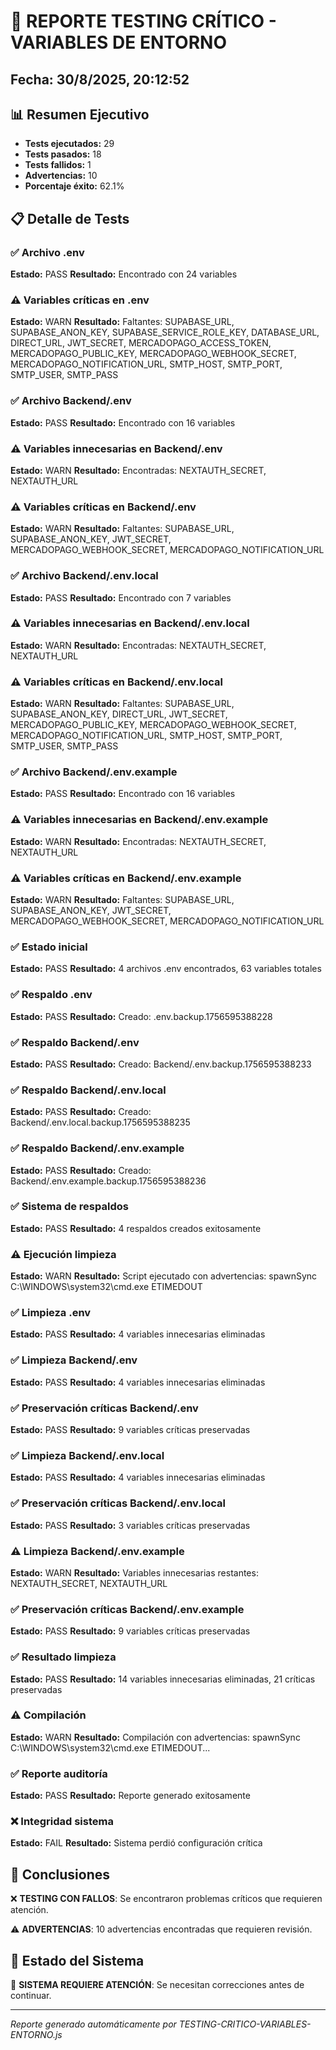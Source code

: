 # 🧪 REPORTE TESTING CRÍTICO - VARIABLES DE ENTORNO
## Fecha: 30/8/2025, 20:12:52

## 📊 Resumen Ejecutivo
- **Tests ejecutados:** 29
- **Tests pasados:** 18
- **Tests fallidos:** 1
- **Advertencias:** 10
- **Porcentaje éxito:** 62.1%

## 📋 Detalle de Tests

### ✅ Archivo .env
**Estado:** PASS
**Resultado:** Encontrado con 24 variables

### ⚠️ Variables críticas en .env
**Estado:** WARN
**Resultado:** Faltantes: SUPABASE_URL, SUPABASE_ANON_KEY, SUPABASE_SERVICE_ROLE_KEY, DATABASE_URL, DIRECT_URL, JWT_SECRET, MERCADOPAGO_ACCESS_TOKEN, MERCADOPAGO_PUBLIC_KEY, MERCADOPAGO_WEBHOOK_SECRET, MERCADOPAGO_NOTIFICATION_URL, SMTP_HOST, SMTP_PORT, SMTP_USER, SMTP_PASS

### ✅ Archivo Backend/.env
**Estado:** PASS
**Resultado:** Encontrado con 16 variables

### ⚠️ Variables innecesarias en Backend/.env
**Estado:** WARN
**Resultado:** Encontradas: NEXTAUTH_SECRET, NEXTAUTH_URL

### ⚠️ Variables críticas en Backend/.env
**Estado:** WARN
**Resultado:** Faltantes: SUPABASE_URL, SUPABASE_ANON_KEY, JWT_SECRET, MERCADOPAGO_WEBHOOK_SECRET, MERCADOPAGO_NOTIFICATION_URL

### ✅ Archivo Backend/.env.local
**Estado:** PASS
**Resultado:** Encontrado con 7 variables

### ⚠️ Variables innecesarias en Backend/.env.local
**Estado:** WARN
**Resultado:** Encontradas: NEXTAUTH_SECRET, NEXTAUTH_URL

### ⚠️ Variables críticas en Backend/.env.local
**Estado:** WARN
**Resultado:** Faltantes: SUPABASE_URL, SUPABASE_ANON_KEY, DIRECT_URL, JWT_SECRET, MERCADOPAGO_PUBLIC_KEY, MERCADOPAGO_WEBHOOK_SECRET, MERCADOPAGO_NOTIFICATION_URL, SMTP_HOST, SMTP_PORT, SMTP_USER, SMTP_PASS

### ✅ Archivo Backend/.env.example
**Estado:** PASS
**Resultado:** Encontrado con 16 variables

### ⚠️ Variables innecesarias en Backend/.env.example
**Estado:** WARN
**Resultado:** Encontradas: NEXTAUTH_SECRET, NEXTAUTH_URL

### ⚠️ Variables críticas en Backend/.env.example
**Estado:** WARN
**Resultado:** Faltantes: SUPABASE_URL, SUPABASE_ANON_KEY, JWT_SECRET, MERCADOPAGO_WEBHOOK_SECRET, MERCADOPAGO_NOTIFICATION_URL

### ✅ Estado inicial
**Estado:** PASS
**Resultado:** 4 archivos .env encontrados, 63 variables totales

### ✅ Respaldo .env
**Estado:** PASS
**Resultado:** Creado: .env.backup.1756595388228

### ✅ Respaldo Backend/.env
**Estado:** PASS
**Resultado:** Creado: Backend/.env.backup.1756595388233

### ✅ Respaldo Backend/.env.local
**Estado:** PASS
**Resultado:** Creado: Backend/.env.local.backup.1756595388235

### ✅ Respaldo Backend/.env.example
**Estado:** PASS
**Resultado:** Creado: Backend/.env.example.backup.1756595388236

### ✅ Sistema de respaldos
**Estado:** PASS
**Resultado:** 4 respaldos creados exitosamente

### ⚠️ Ejecución limpieza
**Estado:** WARN
**Resultado:** Script ejecutado con advertencias: spawnSync C:\WINDOWS\system32\cmd.exe ETIMEDOUT

### ✅ Limpieza .env
**Estado:** PASS
**Resultado:** 4 variables innecesarias eliminadas

### ✅ Limpieza Backend/.env
**Estado:** PASS
**Resultado:** 4 variables innecesarias eliminadas

### ✅ Preservación críticas Backend/.env
**Estado:** PASS
**Resultado:** 9 variables críticas preservadas

### ✅ Limpieza Backend/.env.local
**Estado:** PASS
**Resultado:** 4 variables innecesarias eliminadas

### ✅ Preservación críticas Backend/.env.local
**Estado:** PASS
**Resultado:** 3 variables críticas preservadas

### ⚠️ Limpieza Backend/.env.example
**Estado:** WARN
**Resultado:** Variables innecesarias restantes: NEXTAUTH_SECRET, NEXTAUTH_URL

### ✅ Preservación críticas Backend/.env.example
**Estado:** PASS
**Resultado:** 9 variables críticas preservadas

### ✅ Resultado limpieza
**Estado:** PASS
**Resultado:** 14 variables innecesarias eliminadas, 21 críticas preservadas

### ⚠️ Compilación
**Estado:** WARN
**Resultado:** Compilación con advertencias: spawnSync C:\WINDOWS\system32\cmd.exe ETIMEDOUT...

### ✅ Reporte auditoría
**Estado:** PASS
**Resultado:** Reporte generado exitosamente

### ❌ Integridad sistema
**Estado:** FAIL
**Resultado:** Sistema perdió configuración crítica


## 🎯 Conclusiones

❌ **TESTING CON FALLOS**: Se encontraron problemas críticos que requieren atención.

⚠️ **ADVERTENCIAS**: 10 advertencias encontradas que requieren revisión.

## 🚀 Estado del Sistema
🔴 **SISTEMA REQUIERE ATENCIÓN**: Se necesitan correcciones antes de continuar.

---
*Reporte generado automáticamente por TESTING-CRITICO-VARIABLES-ENTORNO.js*
